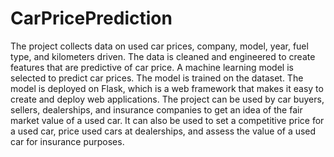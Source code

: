 # CarPricePrediction

The project collects data on used car prices, company, model, year, fuel type, and kilometers driven.
The data is cleaned and engineered to create features that are predictive of car price.
A machine learning model is selected to predict car prices.
The model is trained on the dataset.
The model is deployed on Flask, which is a web framework that makes it easy to create and deploy web applications.
The project can be used by car buyers, sellers, dealerships, and insurance companies to get an idea of the fair market value of a used car. It can also be used to set a competitive price for a used car, price used cars at dealerships, and assess the value of a used car for insurance purposes.
